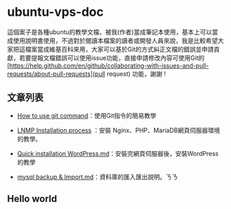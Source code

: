# ubuntu-vps-doc
這個案子是各種ubuntu的教學文檔，被我(作者)當成筆記本使用，基本上可以當成使用說明書使用，不過對於閱讀本檔案的讀者或開發人員來說，我是比較希望大家把這檔案當成維基百科來用，大家可以基於Git的方式糾正文檔的錯誤並申請貢獻，若要提報文檔錯誤可以使用issue功能，直接申請修改內容可使用Git的 [https://help.github.com/en/github/collaborating-with-issues-and-pull-requests/about-pull-requests](pull request) 功能，謝謝 ! 

## 文章列表
* [How to use git command](https://github.com/toppy368/ubuntu-vps-doc/blob/master/How%20to%20use%20git%20command.md)：使用Git指令的簡易教學  

* [LNMP Installation process](https://github.com/toppy368/ubuntu-vps-doc/blob/master/LNMP%20Installation%20process.md) ：安裝 Nginx、PHP、MariaDB網頁伺服器環境的教學。  

* [Quick installation WordPress.md](https://github.com/toppy368/ubuntu-vps-doc/blob/master/Quick%20installation%20WordPress.md)：安裝完網頁伺服器後，安裝WordPress的教學  

* [mysql backup & Import.md](https://github.com/toppy368/ubuntu-vps-doc/blob/master/mysql%20backup%20%26%20Import.mds)：資料庫的匯入匯出說明。ㄋㄋ

## Hello world
